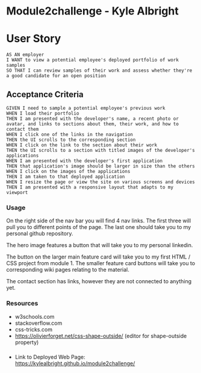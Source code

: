 # Module2challenge - Kyle Albright


# User Story
```
AS AN employer
I WANT to view a potential employee's deployed portfolio of work samples
SO THAT I can review samples of their work and assess whether they're a good candidate for an open position
```


## Acceptance Criteria

```
GIVEN I need to sample a potential employee's previous work
WHEN I load their portfolio
THEN I am presented with the developer's name, a recent photo or avatar, and links to sections about them, their work, and how to contact them
WHEN I click one of the links in the navigation
THEN the UI scrolls to the corresponding section
WHEN I click on the link to the section about their work
THEN the UI scrolls to a section with titled images of the developer's applications
WHEN I am presented with the developer's first application
THEN that application's image should be larger in size than the others
WHEN I click on the images of the applications
THEN I am taken to that deployed application
WHEN I resize the page or view the site on various screens and devices
THEN I am presented with a responsive layout that adapts to my viewport
```

### Usage

On the right side of the nav bar you will find 4 nav links. The first three will pull you to different points of the page. The last one should take you to my personal github repository. 

The hero image features a button that will take you to my personal linkedin. 

The button on the larger main feature card will take you to my first HTML / CSS project from module 1. The smaller feature card buttons will take you to corresponding wiki pages relating to the material. 

The contact section has links, however they are not connected to anything yet.

### Resources

* w3schools.com
* stackoverflow.com
* css-tricks.com
* https://olivierforget.net/css-shape-outside/ (editor for shape-outside property)



###

* Link to Deployed Web Page: https://kylealbright.github.io/module2challenge/


